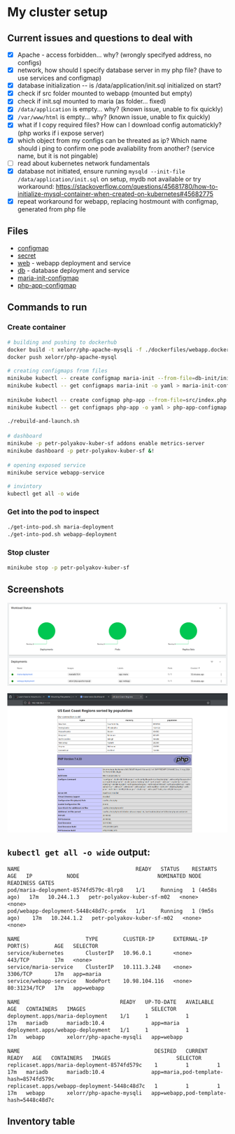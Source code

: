 # My cluster setup

## Current issues and questions to deal with

- [x] Apache - access forbidden... why? (wrongly specifyed address, no configs)
- [x] network, how should I specify database server in my php file? (have to use services and configmap)
- [x] database initialization -- is /data/application/init.sql initialized on start?
- [x] check if src folder mounted to webapp (mounted but empty)
- [x] check if init.sql mounted to maria (as folder... fixed)
- [x] `/data/application` is empty... why? (known issue, unable to fix quickly)
- [x] `/var/www/html` is empty... why? (known issue, unable to fix quickly)
- [x] what if I copy required files? How can I download config automatickly? (php works if i expose server)
- [x] which object from my configs can be threated as ip? Which name should i ping to confirm one pode avaliability from another? (service name, but it is not pingable)
- [ ] read about kubernetes network fundamentals
- [x] database not initiated, ensure running `mysqld --init-file /data/application/init.sql` on setup, mydb not available or try workaround: https://stackoverflow.com/questions/45681780/how-to-initialize-mysql-container-when-created-on-kubernetes#45682775
- [x] repeat workaround for webapp, replacing hostmount with configmap, generated from php file

## Files

- [configmap](./configmap.yaml)
- [secret](./secret.yaml)
- [web](./web.yaml) - webapp deployment and service
- [db](./db.yaml) - database deployment and service
- [maria-init-configmap](./maria-init-configmap.yaml)
- [php-app-configmap](./php-app-configmap.yaml)

## Commands to run

### Create container

```bash
# building and pushing to dockerhub
docker build -t xelorr/php-apache-mysqli -f ./dockerfiles/webapp.docker .
docker push xelorr/php-apache-mysql
```

```bash
# creating configmaps from files
minikube kubectl -- create configmap maria-init --from-file=db-init/init.sql
minikube kubectl -- get configmaps maria-init -o yaml > maria-init-configmap.yaml

minikube kubectl -- create configmap php-app --from-file=src/index.php
minikube kubectl -- get configmaps php-app -o yaml > php-app-configmap.yaml
```

```bash
./rebuild-and-launch.sh

# dashboard
minikube -p petr-polyakov-kuber-sf addons enable metrics-server
minikube dashboard -p petr-polyakov-kuber-sf &!

# opening exposed service
minikube service webapp-service
```

```bash
# invintory
kubectl get all -o wide
```

### Get into the pod to inspect

```bash
./get-into-pod.sh maria-deployment
./get-into-pod.sh webapp-deployment
```

### Stop cluster

```bash
minikube stop -p petr-polyakov-kuber-sf
```

## Screenshots

![](./dashboard.png)

![](./webapp-running.png)

## `kubectl get all -o wide` output:

```
NAME                                     READY   STATUS    RESTARTS        AGE   IP           NODE                         NOMINATED NODE   READINESS GATES
pod/maria-deployment-8574fd579c-8lrp8    1/1     Running   1 (4m58s ago)   17m   10.244.1.3   petr-polyakov-kuber-sf-m02   <none>           <none>
pod/webapp-deployment-5448c48d7c-prm6x   1/1     Running   1 (9m5s ago)    17m   10.244.1.2   petr-polyakov-kuber-sf-m02   <none>           <none>

NAME                     TYPE        CLUSTER-IP      EXTERNAL-IP   PORT(S)        AGE   SELECTOR
service/kubernetes       ClusterIP   10.96.0.1       <none>        443/TCP        17m   <none>
service/maria-service    ClusterIP   10.111.3.248    <none>        3306/TCP       17m   app=maria
service/webapp-service   NodePort    10.98.104.116   <none>        80:31234/TCP   17m   app=webapp

NAME                                READY   UP-TO-DATE   AVAILABLE   AGE   CONTAINERS   IMAGES                     SELECTOR
deployment.apps/maria-deployment    1/1     1            1           17m   mariadb      mariadb:10.4               app=maria
deployment.apps/webapp-deployment   1/1     1            1           17m   webapp       xelorr/php-apache-mysqli   app=webapp

NAME                                           DESIRED   CURRENT   READY   AGE   CONTAINERS   IMAGES                     SELECTOR
replicaset.apps/maria-deployment-8574fd579c    1         1         1       17m   mariadb      mariadb:10.4               app=maria,pod-template-hash=8574fd579c
replicaset.apps/webapp-deployment-5448c48d7c   1         1         1       17m   webapp       xelorr/php-apache-mysqli   app=webapp,pod-template-hash=5448c48d7c
```

## Inventory table
